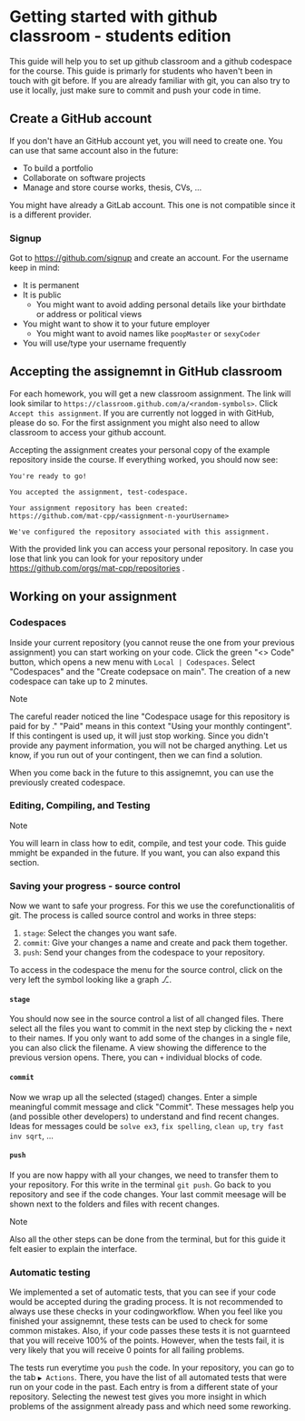 # Getting started with github classroom - students edition

This guide will help you to set up github classroom and a github codespace for the course.
This guide is primarly for students who haven't been in touch with git before.
If you are already familiar with git, you can also try to use it locally, just make sure to commit and push your code in time.

## Create a GitHub account

If you don't have an GitHub account yet, you will need to create one.
You can use that same account also in the future:
- To build a portfolio
- Collaborate on software projects
- Manage and store course works, thesis, CVs, ...

You might have already a GitLab account.
This one is not compatible since it is a different provider.

### Signup
Got to https://github.com/signup and create an account.
For the username keep in mind:
- It is permanent
- It is public
  - You might want to avoid adding personal details like your birthdate or address or political views
- You might want to show it to your future employer
  - You might want to avoid names like `poopMaster` or `sexyCoder`
- You will use/type your username frequently

## Accepting the assignemnt in GitHub classroom

For each homework, you will get a new classroom assignment.
The link will look similar to `https://classroom.github.com/a/<random-symbols>`.
Click `Accept this assignment`.
If you are currently not logged in with GitHub, please do so.
For the first assignment you might also need to allow classroom to access your github account.

Accepting the assignment creates your personal copy of the example repository inside the course.
If everything worked, you should now see:
```
You're ready to go!

You accepted the assignment, test-codespace.

Your assignment repository has been created:
https://github.com/mat-cpp/<assignment-n-yourUsername>

We've configured the repository associated with this assignment.
```

With the provided link you can access your personal repository.
In case you lose that link you can look for your repository under https://github.com/orgs/mat-cpp/repositories .

## Working on your assignment

### Codespaces

Inside your current repository (you cannot reuse the one from your previous assignment) you can start working on your code.
Click the green "<> Code" button, which opens a new menu with `Local | Codespaces`.
Select "Codespaces" and the "Create codepsace on main".
The creation of a new codespace can take up to 2 minutes.

> [!NOTE]
> The careful reader noticed the line "Codespace usage for this repository is paid for by <yourUsername>."
> "Paid" means in this context "Using your monthly contingent".
> If this contingent is used up, it will just stop working.
> Since you didn't provide any payment information, you will not be charged anything.
> Let us know, if you run out of your contingent, then we can find a solution.

When you come back in the future to this assignemnt, you can use the previously created codespace.

### Editing, Compiling, and Testing

> [!NOTE]
> You will learn in class how to edit, compile, and test your code.
> This guide mmight be expanded in the future.
> If you want, you can also expand this section.

### Saving your progress - source control

Now we want to safe your progress.
For this we use the corefunctionalitis of git.
The process is called source control and works in three steps:
1. `stage`: Select the changes you want safe.
2. `commit`: Give your changes a name and create and pack them together.
3. `push`: Send your changes from the codespace to your repository.

To access in the codespace the menu for the source control, click on the very left the symbol looking like a graph ⎇.

#### `stage`

You should now see in the source control a list of all changed files.
There select all the files you want to commit in the next step by clicking the `+` next to their names.
If you only want to add some of the changes in a single file, you can also click the filename.
A view showing the difference to the previous version opens.
There, you can `+` individual blocks of code.

#### `commit`

Now we wrap up all the selected (staged) changes.
Enter a simple meaningful commit message and click "Commit".
These messages help you (and possible other developers) to understand and find recent changes.
Ideas for messages could be `solve ex3`, `fix spelling`, `clean up`, `try fast inv sqrt`, ...

#### `push`

If you are now happy with all your changes, we need to transfer them to your repository.
For this write in the terminal `git push`.
Go back to you repository and see if the code changes.
Your last commit meesage will be shown next to the folders and files with recent changes.

> [!NOTE]
> Also all the other steps can be done from the terminal, but for this guide it felt easier to explain the interface.

### Automatic testing

We implemented a set of automatic tests, that you can see if your code would be accepted during the grading process.
It is not recommended to always use these checks in your codingworkflow.
When you feel like you finished your assignemnt, these tests can be used to check for some common mistakes.
Also, if your code passes these tests it is not guarnteed that you will receive 100% of the points.
However, when the tests fail, it is very likely that you will receive 0 points for all failing problems.

The tests run everytime you `push` the code.
In your repository, you can go to the tab `▶️ Actions`.
There, you have the list of all automated tests that were run on your code in the past.
Each entry is from a different state of your repository.
Selecting the newest test gives you more insight in which problems of the assignment already pass and which need some reworking.

